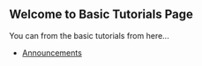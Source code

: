 ## Welcome to Basic Tutorials Page

You can from the basic tutorials from here...


* [Announcements](announcements.md)
